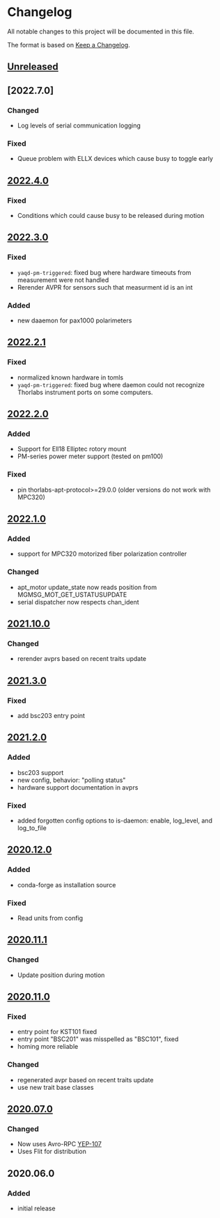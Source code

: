 # Changelog
All notable changes to this project will be documented in this file.

The format is based on [Keep a Changelog](https://keepachangelog.com/).

## [Unreleased]

## [2022.7.0]

### Changed
- Log levels of serial communication logging

### Fixed
- Queue problem with ELLX devices which cause busy to toggle early

## [2022.4.0]

### Fixed
- Conditions which could cause busy to be released during motion

## [2022.3.0]

### Fixed
- `yaqd-pm-triggered`: fixed bug where hardware timeouts from measurement were not handled
- Rerender AVPR for sensors such that measurment id is an int

### Added
- new daaemon for pax1000 polarimeters

## [2022.2.1]

### Fixed
- normalized known hardware in tomls
- `yaqd-pm-triggered`: fixed bug where daemon could not recognize Thorlabs instrument ports on some computers.

## [2022.2.0]

### Added
- Support for Ell18 Elliptec rotory mount
- PM-series power meter support (tested on pm100)

### Fixed
- pin thorlabs-apt-protocol>=29.0.0 (older versions do not work with MPC320)

## [2022.1.0]

### Added
- support for MPC320 motorized fiber polarization controller

### Changed
- apt_motor update_state now reads position from MGMSG_MOT_GET_USTATUSUPDATE
- serial dispatcher now respects chan_ident

## [2021.10.0]

### Changed
- rerender avprs based on recent traits update

## [2021.3.0]

### Fixed
- add bsc203 entry point

## [2021.2.0]

### Added
- bsc203 support
- new config, behavior: "polling status"
- hardware support documentation in avprs

### Fixed
- added forgotten config options to is-daemon: enable, log_level, and log_to_file

## [2020.12.0]

### Added
- conda-forge as installation source

### Fixed
- Read units from config

## [2020.11.1]

### Changed
- Update position during motion

## [2020.11.0]

### Fixed
- entry point for KST101 fixed
- entry point "BSC201" was misspelled as "BSC101", fixed
- homing more reliable

### Changed
- regenerated avpr based on recent traits update
- use new trait base classes

## [2020.07.0]

### Changed
- Now uses Avro-RPC [YEP-107](https://yeps.yaq.fyi/107/)
- Uses Flit for distribution

## 2020.06.0

### Added
- initial release

[Unreleased]: https://github.com/yaq-project/yaqd-thorlabs/compare/v2022.4.0...main
[2022.4.0]: https://github.com/yaq-project/yaqd-thorlabs/compare/v2022.3.0...v2022.4.0
[2022.3.0]: https://github.com/yaq-project/yaqd-thorlabs/compare/v2022.2.1...v2022.3.0
[2022.2.1]: https://github.com/yaq-project/yaqd-thorlabs/compare/v2022.2.0...v2022.2.1
[2022.2.0]: https://github.com/yaq-project/yaqd-thorlabs/compare/v2022.1.0...v2022.2.0
[2022.1.0]: https://github.com/yaq-project/yaqd-thorlabs/compare/v2021.10.0...v2022.1.0
[2021.10.0]: https://github.com/yaq-project/yaqd-thorlabs/compare/v2021.3.0...v2021.10.0
[2021.3.0]: https://github.com/yaq-project/yaqd-thorlabs/compare/v2021.2.0...v2021.3.0
[2021.2.0]: https://github.com/yaq-project/yaqd-thorlabs/compare/v2020.12.0...v2021.2.0
[2020.12.0]: https://github.com/yaq-project/yaqd-thorlabs/compare/v2020.11.1...v2020.12.0
[2020.11.1]: https://github.com/yaq-project/yaqd-thorlabs/compare/v2020.11.0...v2020.11.1
[2020.11.0]: https://github.com/yaq-project/yaqd-thorlabs/compare/v2020.07.0...v2020.11.0
[2020.07.0]: https://github.com/yaq-project/yaqd-thorlabs/compare/v2020.06.0...v2020.07.0
